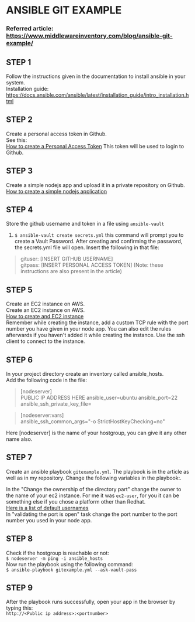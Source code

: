 # ANSIBLE GIT EXAMPLE

### Referred article: https://www.middlewareinventory.com/blog/ansible-git-example/

## STEP 1
Follow the instructions given in the documentation to install ansible in your system.  
Installation guide:
https://docs.ansible.com/ansible/latest/installation_guide/intro_installation.html

## STEP 2
Create a personal access token in Github.   
See this:  
[How to create a Personal Access Token](https://docs.github.com/en/authentication/keeping-your-account-and-data-secure/creating-a-personal-access-token)
This token will be used to login to Github.

## STEP 3
Create a simple nodejs app and upload it in a private repository on Github.  
[How to create a simple nodejs application](https://expressjs.com/en/starter/hello-world.html)

## STEP 4
Store the github username and token in a file using `ansible-vault`
1. `$ ansible-vault create secrets.yml` this command will prompt you to create a Vault Password. After creating and confirming the password, the secrets.yml file will open.
Insert the following in that file:
> gituser: [INSERT GITHUB USERNAME]  
> gitpass: [INSERT PERSONAL ACCESS TOKEN]
(Note: these instructions are also present in the article)

## STEP 5
Create an EC2 instance on AWS.   
Create an EC2 instance on AWS.   
[How to create and EC2 instance](https://docs.aws.amazon.com/efs/latest/ug/gs-step-one-create-ec2-resources.html) <br>
Remember while creating the instance, add a custom TCP rule with the port number you have given in your node app. You can also edit the rules afterwards if you haven't added it while creating the instance.
Use the ssh client to connect to the instance.

## STEP 6
In your project directory create an inventory called ansible_hosts.  
Add the following code in the file:  
> [nodeserver] <br>
> PUBLIC IP ADDRESS HERE ansible_user=ubuntu ansible_port=22 ansible_ssh_private_key_file=<GIVE Path to private key file here>

> [nodeserver:vars]<br>
> ansible_ssh_common_args="-o StrictHostKeyChecking=no"

Here [nodeserver] is the name of your hostgroup, you can give it any other name also.

## STEP 7
Create an ansible playbook `gitexample.yml`. The playbook is in the article as well as in my repository.
Change the following variables in the playbook:.
  
In the "Change the ownership of the directory part" change the owner to the name of your ec2 instance. For me it was `ec2-user`, for you it can be something else if you chose a platform other than Redhat.<br> 
[Here is a list of default usernames](https://docs.aws.amazon.com/AWSEC2/latest/UserGuide/connection-prereqs.html)<br>
In "validating the port is open" task change the port number to the port number you used in your node app.

## STEP 8
Check if the hostgroup is reachable or not: <br>
 `$ nodeserver -m ping -i ansible_hosts` <br>
Now run the playbook using the following command: <br>
 `$ ansible-playbook gitexample.yml --ask-vault-pass` <br>

## STEP 9
After the playbook runs successfully, open your app in the browser by typing this:  
  `http://<Public ip address>:<portnumber>` <br>

  

